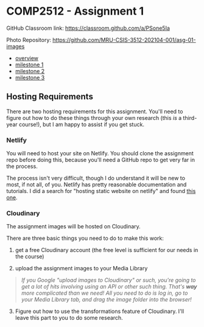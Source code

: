 # COMP2512 - Assignment 1

GitHub Classroom link: https://classroom.github.com/a/PSone5Ia

Photo Repository: https://github.com/MRU-CSIS-3512-202104-001/asg-01-images

- [overview](assignment-01.md)
- [milestone 1](milestone-01.md)
- [milestone 2](milestone-02.md)
- [milestone 3](milestone-03.md)

## Hosting Requirements

There are two hosting requirements for this assignment. You'll need to figure out how to do these things through your own research (this _is_ a third-year course!), but I am happy to assist if you get stuck.

### Netlify

You will need to host your site on Netlify. You should clone the assignment repo before doing this, because you'll need a GitHub repo to get very far in the process.

The process isn't very difficult, though I do understand it will be new to most, if not all, of you. Netlify has pretty reasonable documentation and tutorials. I did a search for "hosting static website on netlify" and found [this one](https://www.netlify.com/blog/2016/10/27/a-step-by-step-guide-deploying-a-static-site-or-single-page-app/).

### Cloudinary

The assignment images will be hosted on Cloudinary.

There are three basic things you need to do to make this work:

1. get a free Cloudinary account (the free level is sufficient for our needs in the course)

2. upload the assignment images to your Media Library

> _If you Google "upload images to Cloudinary" or such, you're going to get a lot of hits involving using an API or other such thing. That's **way** more complicated than we need! All you need to do is log in, go to your Media Library tab, and drag the image folder into the browser!_

3. Figure out how to use the transformations feature of Cloudinary. I'll leave this part to you to do some research.
